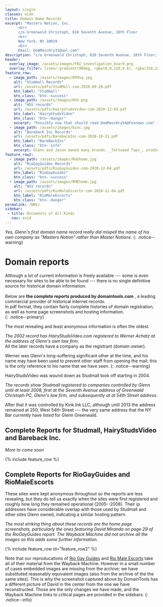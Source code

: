 ```yaml
---
layout: single
classes: wide
title: Domain Name Records
excerpt: "Masters Notion, Inc.
      <br>
      c/o Greenwald Christoph, 810 Seventh Avenue, 10th Floor
      <br>
      New York, NY 10019 
      <br>
      Email: DomMascHry31@aol.com"
description: "c/o Greenwald Christoph, 810 Seventh Avenue, 10th Floor; Email:DomMascHry31@aol.com"
header:
  overlay_image: /assets/images/FBI_investigation_board.png
  overlay_filter: linear-gradient(90deg, rgba(0,0,120,0.6), rgba(250,220,220,0.1)) 
feature_row:
  - image_path: /assets/images/DFMsq.jpg
    alt: "Studmall Records"
    url: /assets/pdfs/StudMall-com-2020-09-28.pdf
    btn_label: "Studmall"
    btn_class: "btn--success"
  - image_path: /assets/images/HSV.png
    alt: "HSV records"
    url: /assets/pdfs/HairyStudsVideo-com-2020-12-03.pdf
    btn_label: "HairyStudsVideo"
    btn_class: "btn--danger"
    excerpt: "Possibly now that should read DomMascHry54@foxnews.com"
  - image_path: /assets/images/binc.jpg
    alt: "Bareback Inc Records"
    url: /assets/pdfs/BarebackInc-com-2020-10-21.pdf
    btn_label: "BareBackInc"
    btn_class: "btn--info" 
    excerpt: Glenn and Jason owned many brands. _Tattooed Tops_, produced in Brazil, unusually has Studmall **and** Bareback Inc. on the cover. And a familiar name.
feature_row2:
  - image_path: /assets/images/RGGhome.jpg
    alt: "RioGayGuides Records"
    url: /assets/pdfs/RioGayGuides-com-2020-12-04.pdf
    btn_label: "RioGayGuides"
    btn_class: "btn--success"
  - image_path: /assets/images/RMEhome.jpg
    alt: "HSV records"
    url: /assets/pdfs/RioMaleEscorts-com-2020-12-04.pdf
    btn_label: "RioMaleEscorts"
    btn_class: "btn--danger"
permalink: /DNS/
sidebar:
 - title: Documents of All Kinds
   nav: evid
---
```


_Yes, Glenn's first domain name record really did mispell the name of his own company as "Masters Notion" rather than Master Notions._
{: .notice--warning}

# Domain reports

Although a lot of current information is freely available --- some is even necessary for sites to be able to be found --- there is no single definitive source for historical domain information. <br>  <br>
Below are __the complete reports produced by domaintools.com__  , a leading commercial provider of historical internet records.  
In pdf format, they contain fairly complete histories of domain registration, as well as home page screenshots and hosting information.  
{: .notice--primary}

The most revealing and least anonymous information is often the oldest.

_The 2002 record has HairyStudsVideo.com registered to Werner Achatz at the address of
Glenn's own law firm._  
All the later records have a company as the registrant (domain owner).

Werner was Glenn's long-suffering significant other at the time, and his name may have  been used to prevent other staff from opening the mail; this is the only reference to his name that we have seen.
{: .notice--warning}

HairyStudsVideo was wound down as Studmall took off starting in 2004.

_The records show Studmall registered to companies controlled by Glenn until at least 2008, first at the Seventh Avenue address of Greenwald Christoph PC, Glenn's law firm, and subsequently at at 54th Street address._

After that it was controlled by Kink Ink LLC, although until 2013 the address remained at 250, West 54th Street --- the very same address that the NY Bar currently have listed for Glenn Greenwald.

## Complete Reports for Studmall, HairyStudsVideo and Bareback Inc.

_More to come soon_

{% include feature_row %}

## Complete Reports for RioGayGuides and RioMaleEscorts

These sites were kept anonymous throughout so the reports are less revealing, but they do tell us exactly when the sites were first registered and roughly how long they remained operational (2005--2008). Their ip addresses have considerable overlap with those used by Studmall and other sites Glenn owned, indicating a similar hosting pattern.

_The most striking thing about these records are the home page screenshots, particularly the ones featuring David Miranda on page 29 of the RioGayGuides report. The Wayback Machine did not archive all the images so this adds some further information._

{% include feature_row id="feature_row2" %}

Note that our reproducations of [Rio Gay Guides](/RioG.html) and [Rio Male Escorts](/RioE.html) take all of their material from the Wayback Machine. However in a small number of cases embedded images are missing from the archive: we have substituted reasonably equivalent images (also from the archive of the the same sites). This is why the screenshot captured above by DomainTools has a different picture of David in the center from the one we have reconstructed. Those are the only changes we have made, and the Wayback Machine links to critical pages are provided in the sidebars.
{: .notice--info}
